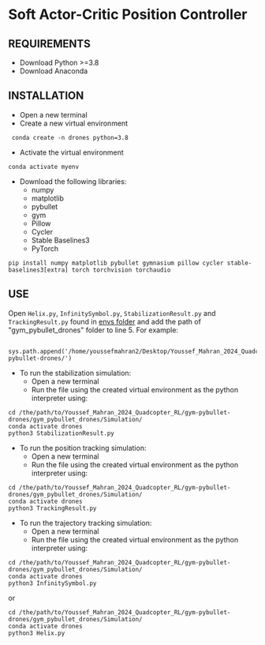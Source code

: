 # Soft Actor-Critic Position Controller
## REQUIREMENTS 
- Download Python >=3.8
- Download Anaconda
## INSTALLATION
- Open a new terminal
- Create a new virtual environment
```
 conda create -n drones python=3.8
```
- Activate the virtual environment
```
conda activate myenv
```
- Download the following libraries:
	- numpy
	- matplotlib
	- pybullet
	- gym
	- Pillow
	- Cycler
	- Stable Baselines3
	- PyTorch
```
pip install numpy matplotlib pybullet gymnasium pillow cycler stable-baselines3[extra] torch torchvision torchaudio 
```
## USE
Open `Helix.py`, `InfinitySymbol.py`, `StabilizationResult.py` and `TrackingResult.py` found in [envs folder](gym-pybullet-drones/gym_pybullet_drones/envs) and add the path of "gym_pybullet_drones" folder to line 5. 
For example:
```
   sys.path.append('/home/youssefmahran2/Desktop/Youssef_Mahran_2024_Quadcopter_RL/gym-pybullet-drones/')
```
- To run the stabilization simulation:
	- Open a new terminal
	- Run the file using the created virtual environment as the python interpreter using:
```
cd /the/path/to/Youssef_Mahran_2024_Quadcopter_RL/gym-pybullet-drones/gym_pybullet_drones/Simulation/
conda activate drones
python3 StabilizationResult.py
```

- To run the position tracking simulation:
	- Open a new terminal
	- Run the file using the created virtual environment as the python interpreter using:
```
cd /the/path/to/Youssef_Mahran_2024_Quadcopter_RL/gym-pybullet-drones/gym_pybullet_drones/Simulation/
conda activate drones
python3 TrackingResult.py
```

- To run the trajectory tracking simulation:
	- Open a new terminal
	- Run the file using the created virtual environment as the python interpreter using:
```
cd /the/path/to/Youssef_Mahran_2024_Quadcopter_RL/gym-pybullet-drones/gym_pybullet_drones/Simulation/
conda activate drones
python3 InfinitySymbol.py
```
or
```
cd /the/path/to/Youssef_Mahran_2024_Quadcopter_RL/gym-pybullet-drones/gym_pybullet_drones/Simulation/
conda activate drones
python3 Helix.py
```
